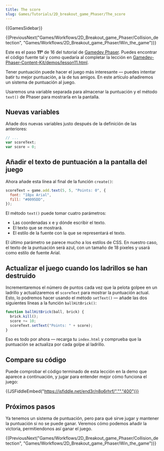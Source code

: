 ```yaml
---
title: The score
slug: Games/Tutorials/2D_breakout_game_Phaser/The_score
---
```


{{GamesSidebar}}

{{PreviousNext("Games/Workflows/2D_Breakout_game_Phaser/Collision_detection", "Games/Workflows/2D_Breakout_game_Phaser/Win_the_game")}}

Este es el paso **11º** de 16 del tutorial de [Gamedev Phaser](/es/docs/Games/Workflows/2D_Breakout_game_Phaser). Puedes encontrar el código fuente tal y como quedaría al completar la lección en [Gamedev-Phaser-Content-Kit/demos/lesson11.html](https://github.com/end3r/Gamedev-Phaser-Content-Kit/blob/gh-pages/demos/lesson11.html).

Tener puntuación puede hacer el juego más interesante — puedes intentar batir tu mejor puntuación, a la de tus amigos. En este artículo añadiremos un sistema de puntuación al juego.

Usaremos una variable separada para almacenar la puntuación y el método `text()` de Phaser para mostrarla en la pantalla.

## Nuevas variables

Añade dos nuevas variables justo después de la definición de las anteriores:

```js
// ...
var scoreText;
var score = 0;
```

## Añadir el texto de puntuación a la pantalla del juego

Ahora añade esta línea al final de la función `create()`:

```js
scoreText = game.add.text(5, 5, "Points: 0", {
  font: "18px Arial",
  fill: "#0095DD",
});
```

El método `text()` puede tomar cuatro parámetros:

- Las coordenadas x e y dónde escribir el texto.
- El texto que se mostrará.
- El estilo de la fuente con la que se representará el texto.

El último parámetro se parece mucho a los estilos de CSS. En nuestro caso, el texto de la puntuación será azul, con un tamaño de 18 pixeles y usará como estilo de fuente Arial.

## Actualizar el juego cuando los ladrillos se han destruido

Incrementaremos el número de puntos cada vez que la pelota golpee en un ladrillo y actualizaremos el `scoreText` para mostrar la puntuación actual. Esto, lo podremos hacer usando el método `setText()` — añade las dos siguientes líneas a la función `ballHitBrick()`:

```js
function ballHitBrick(ball, brick) {
  brick.kill();
  score += 10;
  scoreText.setText("Points: " + score);
}
```

Eso es todo por ahora — recarga tu `index.html` y comprueba que la puntuación se actualiza por cada golpe al ladrillo.

## Compare su código

Puede comprobar el código terminado de esta lección en la demo que aparece a continuación, y jugar para entender mejor cómo funciona el juego:

{{JSFiddleEmbed("https://jsfiddle.net/end3r/n8o6rhrf/","","400")}}

## Próximos pasos

Ya tenemos un sistema de puntuación, pero para qué sirve jugar y mantener la puntuación si no se puede ganar. Veremos cómo podemos añadir la victoria, permitiendonos así ganar el juego.

{{PreviousNext("Games/Workflows/2D_Breakout_game_Phaser/Collision_detection", "Games/Workflows/2D_Breakout_game_Phaser/Win_the_game")}}
